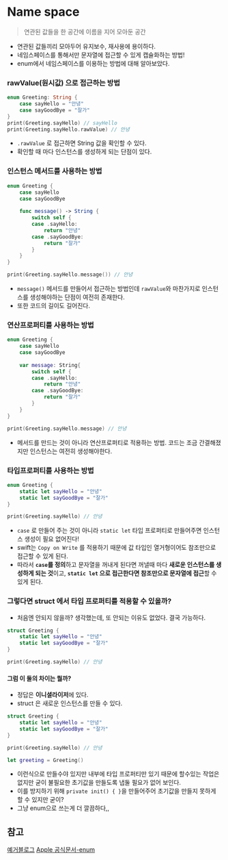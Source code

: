 # Name space
> 연관된 값들을 한 공간에 이름을 지어 모아둔 공간

- 연관된 값들끼리 모아두어 유지보수, 재사용에 용이하다.
- 네임스페이스를 통해서만 문자열에 접근할 수 있게 캡슐화하는 방법!
- enum에서 네임스페이스를 이용하는 방법에 대해 알아보았다.

### rawValue(원시값) 으로 접근하는 방법

```swift
enum Greeting: String {
    case sayHello = "안녕"
    case sayGoodBye = "잘가"
}
print(Greeting.sayHello) // sayHello
print(Greeting.sayHello.rawValue) // 안녕
```
- `.rawValue` 로 접근하면 String 값을 확인할 수 있다.
- 확인할 때 마다 인스턴스를 생성하게 되는 단점이 있다.

### 인스턴스 메서드를 사용하는 방법

```swift
enum Greeting {
    case sayHello
    case sayGoodBye
    
    func message() -> String {
        switch self {
        case .sayHello:
            return "안녕"
        case .sayGoodBye:
            return "잘가"
        }
    }
}

print(Greeting.sayHello.message()) // 안녕

```
- `message()` 메서드를 만들어서 접근하는 방법인데 `rawValue`와 마찬가지로 인스턴스를 생성해야하는 단점이 여전히 존재한다.
- 또한 코드의 길이도 길어진다.

### 연산프로퍼티를 사용하는 방법
```swift
enum Greeting {
    case sayHello
    case sayGoodBye
    
    var message: String{
        switch self {
        case .sayHello:
            return "안녕"
        case .sayGoodBye:
            return "잘가"
        }
    }
}

print(Greeting.sayHello.message) // 안녕

```
- 메서드를 만드는 것이 아니라 연산프로퍼티로 적용하는 방법. 코드는 조금 간결해졌지만 인스턴스는 여전히 생성해야한다.

### 타입프로퍼티를 사용하는 방법

```swift
enum Greeting {
    static let sayHello = "안녕"
    static let sayGoodBye = "잘가"
}

print(Greeting.sayHello) // 안녕

```
- `case` 로 만들어 주는 것이 아니라 `static let` 타입 프로퍼티로 만들어주면 인스턴스 생성이 필요 없어진다!
- swift는 `Copy on Write` 를 적용하기 때문에 값 타입인 열거형이어도 참조만으로 접근할 수 있게 된다.
- 따라서 **`case`를 정의**하고 문자열을 꺼내게 된다면 꺼낼때 마다 **새로운 인스턴스를 생성하게 되는 것**이고, **`static let` 으로 접근한다면 참조만으로 문자열에 접근**할 수 있게 된다.

### 그렇다면 struct 에서 타입 프로퍼티를 적용할 수 있을까? 

- 처음엔 안되지 않을까? 생각했는데, 또 안되는 이유도 없었다. 결국 가능하다.

```swift
struct Greeting {
    static let sayHello = "안녕"
    static let sayGoodBye = "잘가"
}

print(Greeting.sayHello) // 안녕
```

#### 그럼 이 둘의 차이는 뭘까? 

- 정답은 **이니셜라이저**에 있다.
- struct 은 새로운 인스턴스를 만들 수 있다.

```swift
struct Greeting {
    static let sayHello = "안녕"
    static let sayGoodBye = "잘가"
}

print(Greeting.sayHello) // 안녕

let greeting = Greeting()
```
- 이런식으로 만들수야 있지만 내부에 타입 프로퍼티만 있기 때문에 할수있는 작업은 없지만 굳이 불필요한 초기값을 만들도록 냅둘 필요가 없어 보인다.
- 이를 방지하기 위해 `private init() { }`을 만들어주어 초기값을 만들지 못하게 할 수 있지만 굳이?
- 그냥 enum으로 쓰는게 더 깔끔하다,,

## 참고
[예거블로그](https://bicycleforthemind.tistory.com/26)
[Apple 공식문서-enum](https://docs.swift.org/swift-book/LanguageGuide/Enumerations.html)
